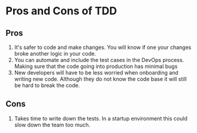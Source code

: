 # Pros and Cons of TDD


## Pros
1. It's safer to code and make changes. You will know if one your changes broke another logic in your code.
2. You can automate and include the test cases in the DevOps process. Making sure that the code going into production has minimal bugs
3. New developers will have to be less worried when onboarding and writing new code. Although they do not know the code base it will still be hard to break the code.

## Cons
1. Takes time to write down the tests. In a startup environment this could slow down the team too much.